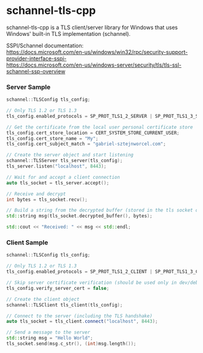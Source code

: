 # schannel-tls-cpp
schannel-tls-cpp is a TLS client/server library for Windows that uses Windows' built-in TLS implementation (schannel).

SSPI/Schannel documentation:  
https://docs.microsoft.com/en-us/windows/win32/rpc/security-support-provider-interface-sspi-  
https://docs.microsoft.com/en-us/windows-server/security/tls/tls-ssl-schannel-ssp-overview

### Server Sample
```cpp
schannel::TLSConfig tls_config;

// Only TLS 1.2 or TLS 1.3
tls_config.enabled_protocols = SP_PROT_TLS1_2_SERVER | SP_PROT_TLS1_3_SERVER;

// Get the certificate from the local user personal certificate store
tls_config.cert_store_location = CERT_SYSTEM_STORE_CURRENT_USER;
tls_config.cert_store_name = "My";
tls_config.cert_subject_match = "gabriel-sztejnworcel.com";

// Create the server object and start listening
schannel::TLSServer tls_server(tls_config);
tls_server.listen("localhost", 8443);

// Wait for and accept a client connection
auto tls_socket = tls_server.accept();

// Receive and decrypt
int bytes = tls_socket.recv();

// Build a string from the decrypted buffer (stored in the tls socket object)
std::string msg(tls_socket.decrypted_buffer(), bytes);

std::cout << "Received: " << msg << std::endl;
```

### Client Sample
```cpp
schannel::TLSConfig tls_config;

// Only TLS 1.2 or TLS 1.3
tls_config.enabled_protocols = SP_PROT_TLS1_2_CLIENT | SP_PROT_TLS1_3_CLIENT;

// Skip server certificate verification (should be used only in dev/debug)
tls_config.verify_server_cert = false;

// Create the client object
schannel::TLSClient tls_client(tls_config);

// Connect to the server (including the TLS handshake)
auto tls_socket = tls_client.connect("localhost", 8443);

// Send a message to the server
std::string msg = "Hello World";
tls_socket.send(msg.c_str(), (int)msg.length());
```
